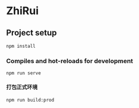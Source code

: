 # ZhiRui

## Project setup
```
npm install
```

### Compiles and hot-reloads for development
```
npm run serve
```

#### 打包正式环境
```
npm run build:prod
```